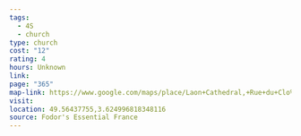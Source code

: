 ```yaml
---
tags:
  - 4S
  - church
type: church
cost: "12"
rating: 4
hours: Unknown
link: 
page: "365"
map-link: https://www.google.com/maps/place/Laon+Cathedral,+Rue+du+Clo%C3%AEtre,+02000+Laon,+France/@49.564401,3.6225591,17z/data=!3m1!4b1!4m6!3m5!1s0x47e84b44eaae9205:0x95ad59cb04b7c1ce!8m2!3d49.5643975!4d3.625134!16s%2Fg%2F11b6b9d214?entry=ttu&g_ep=EgoyMDI0MDkxOC4xIKXMDSoASAFQAw%3D%3D
visit: 
location: 49.56437755,3.624996818348116
source: Fodor's Essential France
---
```


